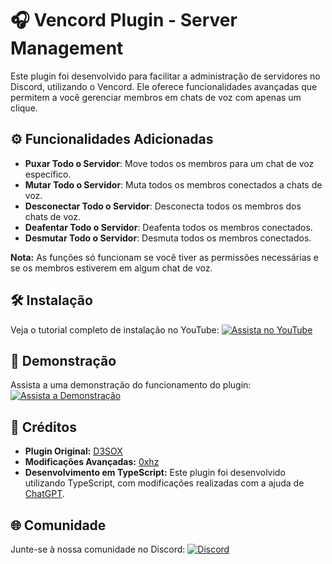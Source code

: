 # 🎧 Vencord Plugin - Server Management

Este plugin foi desenvolvido para facilitar a administração de servidores no Discord, utilizando o Vencord. Ele oferece funcionalidades avançadas que permitem a você gerenciar membros em chats de voz com apenas um clique.

## ⚙️ Funcionalidades Adicionadas
- **Puxar Todo o Servidor**: Move todos os membros para um chat de voz específico.
- **Mutar Todo o Servidor**: Muta todos os membros conectados a chats de voz.
- **Desconectar Todo o Servidor**: Desconecta todos os membros dos chats de voz.
- **Deafentar Todo o Servidor**: Deafenta todos os membros conectados.
- **Desmutar Todo o Servidor**: Desmuta todos os membros conectados.

**Nota:** As funções só funcionam se você tiver as permissões necessárias e se os membros estiverem em algum chat de voz.

## 🛠️ Instalação

Veja o tutorial completo de instalação no YouTube:
[![Assista no YouTube](https://img.shields.io/badge/YouTube-Video-red?style=for-the-badge&logo=youtube)]([https://www.youtube.com/link-do-tutorial](https://www.youtube.com/watch?v=3anTy0EdvsE))

## 🎥 Demonstração

Assista a uma demonstração do funcionamento do plugin:
[![Assista a Demonstração](https://img.shields.io/badge/Download-Demonstra%C3%A7%C3%A3o-blue?style=for-the-badge&logo=download)](https://qu.ax/rHFQ.mp4)

## 📜 Créditos
- **Plugin Original:** [D3SOX](https://github.com/D3SOX)
- **Modificações Avançadas:** [0xhz](https://github.com/0xhz)
- **Desenvolvimento em TypeScript:** Este plugin foi desenvolvido utilizando TypeScript, com modificações realizadas com a ajuda de [ChatGPT](https://chatgpt.com/).

## 🌐 Comunidade

Junte-se à nossa comunidade no Discord:
[![Discord](https://img.shields.io/badge/Discord-Community-blue?style=for-the-badge&logo=discord)](https://gg.gg/hardzy)
